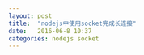 ```yaml
---
layout: post
title:  "nodejs中使用socket完成长连接"
date:   2016-06-8 10:37
categories: nodejs socket
---
```


